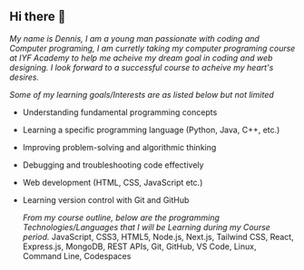 ## Hi there 👋

*My name is Dennis, I am a young man passionate with coding and Computer programing, I am curretly taking my computer programing course at IYF Academy to help me acheive my dream goal in coding and web designing. I look forward to a successful course to acheive my heart's desires.*

*Some of my learning goals/Interests are as listed below but not limited*
- Understanding fundamental programming concepts
- Learning a specific programming language (Python, Java, C++, etc.)
- Improving problem-solving and algorithmic thinking
- Debugging and troubleshooting code effectively
- Web development (HTML, CSS, JavaScript etc.)
- Learning version control with Git and GitHub

  *From my course outline, below are the programming Technologies/Languages that I will be Learning during my Course period.*
JavaScript, CSS3, HTML5, Node.js, Next.js, Tailwind CSS, React, Express.js, MongoDB, REST APIs, Git, GitHub, VS Code, Linux, Command Line, Codespaces


<!--
**Dennoh-Ma/Dennoh-Ma** is a ✨ _special_ ✨ repository because its `README.md` (this file) appears on your GitHub profile.

Here are some ideas to get you started:

- 🔭 I’m currently working on ...
- 🌱 I’m currently learning ...
- 👯 I’m looking to collaborate on ...
- 🤔 I’m looking for help with ...
- 💬 Ask me about ...
- 📫 How to reach me: ...
- 😄 Pronouns: ...
- ⚡ Fun fact: ...
-->
